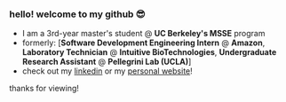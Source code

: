 ### hello! welcome to my github 😎

- I am a 3rd-year master's student @ **UC Berkeley's MSSE** program
- formerly: [**Software Development Engineering Intern** @ **Amazon**, **Laboratory Technician** @ **Intuitive BioTechnologies**, **Undergraduate Research Assistant** @ **Pellegrini Lab (UCLA)**]
- check out my [linkedin](https://www.linkedin.com/in/jguevara) or my [personal website](https://www.saltyjared.me)!

thanks for viewing!

<!--
**saltyjared/saltyjared** is a ✨ _special_ ✨ repository because its `README.md` (this file) appears on your GitHub profile.

Here are some ideas to get you started:

- 🔭 I’m currently working on ...
- 🌱 I’m currently learning ...
- 👯 I’m looking to collaborate on ...
- 🤔 I’m looking for help with ...
- 💬 Ask me about ...
- 📫 How to reach me: ...
- 😄 Pronouns: ...
- ⚡ Fun fact: ...
-->
